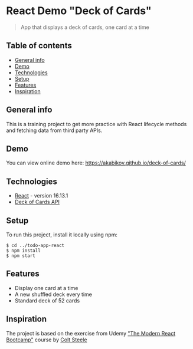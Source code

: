 # React Demo "Deck of Cards"
> App that displays a deck of cards, one card at a time

## Table of contents
* [General info](#general-info)
* [Demo](#demo)
* [Technologies](#technologies)
* [Setup](#setup)
* [Features](#features)
* [Inspiration](#inspiration)

## General info
This is a training project to get more practice with React lifecycle methods and fetching data from third party APIs.

## Demo
You can view online demo here: https://akabikov.github.io/deck-of-cards/

## Technologies
* [React](https://reactjs.org/) - version 16.13.1
* [Deck of Cards API](https://deckofcardsapi.com/)

## Setup
To run this project, install it locally using npm:

```shell
$ cd ../todo-app-react
$ npm install
$ npm start
```

## Features
* Display one card at a time
* A new shuffled deck every time
* Standard deck of 52 cards

## Inspiration
The project is based on the exercise from Udemy ["The Modern React Bootcamp"](https://www.udemy.com/course/modern-react-bootcamp/) course by [Colt Steele](https://www.youtube.com/c/ColtSteeleCode)
